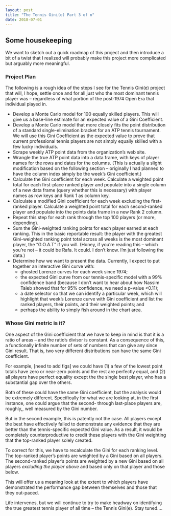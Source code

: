 ```yaml
---
layout: post
title: "The Tennis Gini(e) Part 3 of n"
date: 2018-07-01
---
```


<h2>Some housekeeping</h2>
<p>
We want to sketch out a quick roadmap of this project and then introduce a bit of a twist that I realized will probably make this project more complicated but arguably more meaningful.
</p>
<h3>
Project Plan
</h3>
<p>
The following is a rough idea of the steps I see for the Tennis Gini(e) project that will, I hope, settle once and for all just who the most dominant tennis player was – regardless of what portion of the post-1974 Open Era that individual played in.
</p>
<p>
<ul>
  <li>Develop a Monte Carlo model for 100 equally skilled players.  This will give us a base-line estimate for an expected value of a Gini Coefficient.</li>
  <li>Develop a Monte Carlo model that more closely fits the point distribution of a standard single-elimination bracket for an ATP tennis tournament. We will use this Gini Coefficient as the expected value to prove that current professional tennis players are not simply equally skilled with a few lucky individuals.</li>
  <li>Scrape weekly ATP point data from the organization’s web site.</li>
  <li>Wrangle the true ATP point data into a data frame, with keys of player names for the rows and dates for the columns.  (This is actually a slight modification based on the following section – originally I had planned to have the column index simply be the week’s Gini coefficient.)</li>
  <li>Calculate the Gini coefficient for each week.  Calculate a weighted point total for each first-place ranked player and populate into a single column of a new data frame (query whether this is necessary) with player names as row keys and Rank 1 as column key.</li>
  <li>Calculate a modified Gini coefficient for each week excluding the first-ranked player. Calculate a weighted point total for each second-ranked player and populate into the points data frame in a new Rank 2 column.</li>
  <li>Repeat this step for each rank through the top 100 players (or more, depending).</li>
  <li>Sum the Gini-weighted ranking points for each player earned at each ranking.  This in the basic reportable result: the player with the greatest Gini-weighted ranking point total across all weeks is the most dominant player, the “G.O.A.T” if you will.  (Honey, if you’re reading this – which you’re not – it could be Rafa.  It could. I don’t know. I’m just following the data.)</li>
  <li>Determine how we want to present the data.  Currently, I expect to put together an interactive Gini curve with:
  <ul>
    <li>ghosted Lorenze curves for each week since 1974;</li>
    <li>the expected Gini curve from our tennis-specific model with a 99% confidence band (because I don’t want to hear about how Nassim Taleb showed that for 95% confidence, we need a p-value <0.11);</li>
    <li>a date selector so that we can identify a particular week, which will highlight that week’s Lorenze curve with Gini coefficient and list the ranked players, their points, and their weighted points; and</li>
    <li>perhaps the ability to simply fish around in the chart area.</li>
  </ul>
</ul>
<h3>
Whose Gini metric is it?
</h3>
<p>
One aspect of the Gini coefficient that we have to keep in mind is that it is a ratio of areas – and the ratio’s divisor is constant.  As a consequence of this, a functionally infinite number of sets of numbers that can give any since Gini result.  That is, two very different distributions can have the same Gini coefficient.  
</p>
<p>
For example, 
[need to add figs]
we could have (1) a few of the lowest point totals have zero or near-zero points and the rest are perfectly equal, and (2) all players have perfect equality except the the single best player, who has a substantial gap over the others.  
</p>
<p>
Both of these could have the same Gini coefficient, but the analysis would be extremely different.  Specifically for what we are looking at, in the first instance, one could argue that the second- through last-place players are, roughly,, well measured by the Gini number.  
</p>
<p>
But in the second example, this is patently not the case.  All players except the best have effectively failed to demonstrate any evidence that they are better than the tennis-specific expected Gini value. As a result, it would be completely counterproductive to credit these players with the Gini weighting that the top-ranked player solely created.
</p>
<p>
To correct for this, we have to recalculate the Gini for each ranking level.  The top-ranked player’s points are weighted by a Gini based on all players.  The second-ranked player’s points are weighted by a new Gini based on all players <em>excluding the player above</em> and based only on that player and those below.
</p>
<p>
This will offer us a meaning look at the extent to which players have demonstrated the performance gap between themselves and those that they out-paced.
</p>
<p>
Life intervenes, but we will continue to try to make headway on identifying the true greatest tennis player of all time – the Tennis Gini(e).  Stay tuned….
</p>
